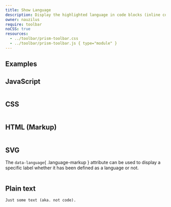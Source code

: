 ```yaml
---
title: Show Language
description: Display the highlighted language in code blocks (inline code does not show the label).
owner: nauzilus
require: toolbar
noCSS: true
resources:
  - ../toolbar/prism-toolbar.css
  - ../toolbar/prism-toolbar.js { type="module" }
---
```


<section>

# Examples

## JavaScript

<pre data-src="./prism-show-language.js"></pre>

## CSS

<pre data-src="../toolbar/prism-toolbar.css"></pre>

## HTML (Markup)

<pre data-src="./index.html"></pre>

## SVG

The `data-language`{ .language-markup } attribute can be used to display a specific label whether it has been defined as a language or not.

<pre data-language="SVG v1.1" data-src="https://prismjs.com/assets/logo.svg"></pre>

## Plain text

```none
Just some text (aka. not code).
```

</section>
